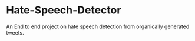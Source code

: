 # Hate-Speech-Detector

An End to end project on hate speech detection from organically generated tweets.

